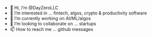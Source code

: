 - 👋 Hi, I’m @DayZeroLLC
- 👀 I’m interested in ... fintech, algos, crypto & productivity software
- 🌱 I’m currently working on AI/ML/algos
- 💞️ I’m looking to collaborate on ... startups
- 📫 How to reach me ... github messages

<!---
DayZeroLLC/DayZeroLLC is a ✨ special ✨ repository because its `README.md` (this file) appears on your GitHub profile.
You can click the Preview link to take a look at your changes.
--->
